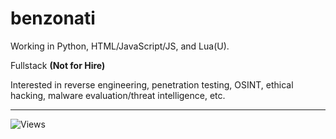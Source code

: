 # benzonati

Working in Python, HTML/JavaScript/JS, and Lua(U).

Fullstack **(Not for Hire)**

Interested in reverse engineering, penetration testing, OSINT, ethical hacking, malware evaluation/threat intelligence, etc.

---

![Views](https://komarev.com/ghpvc/?username=benzonati&color=80000d&label= 👁️ )  
